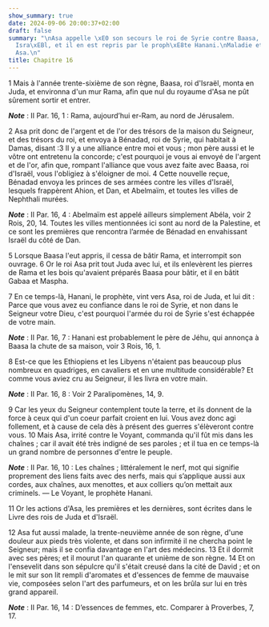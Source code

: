 ```yaml
---
show_summary: true
date: 2024-09-06 20:00:37+02:00
draft: false
summary: "\nAsa appelle \xE0 son secours le roi de Syrie contre Baasa, roi d\u2019\
  Isra\xEBl, et il en est repris par le proph\xE8te Hanani.\nMaladie et mort d\u2019\
  Asa.\n"
title: Chapitre 16
---
```





1 Mais à l'année trente-sixième de son règne, Baasa, roi d'Israël, monta en Juda, et environna d'un mur Rama, afin que nul du royaume d'Asa ne pût sûrement sortir et entrer.

***Note*** :  II Par. 16, 1 : Rama, aujourd’hui er-Ram, au nord de Jérusalem.


2 Asa prit donc de l'argent et de l'or des trésors de la maison du Seigneur, et des trésors du roi, et envoya à Bénadad, roi de Syrie, qui habitait à Damas, disant :3 Il y a une alliance entre moi et vous ; mon père aussi et le vôtre ont entretenu la concorde; c'est pourquoi je vous ai envoyé de l'argent et de l'or, afin que, rompant l'alliance que vous avez faite avec Baasa, roi d'Israël, vous l'obligiez à s'éloigner de moi. 4 Cette nouvelle reçue, Bénadad envoya les princes de ses armées contre les villes d'Israël, lesquels frappèrent Ahion, et Dan, et Abelmaïm, et toutes les villes de Nephthali murées.

***Note*** :  II Par. 16, 4 : Abelmaïm est appelé ailleurs simplement Abéla, voir 2 Rois, 20, 14. Toutes les villes mentionnées ici sont au nord de la Palestine, et ce sont les premières que rencontra l’armée de Bénadad en envahissant Israël du côté de Dan.

5 Lorsque Baasa l'eut appris, il cessa de bâtir Rama, et interrompit son ouvrage. 6 Or le roi Asa prit tout Juda avec lui, et ils enlevèrent les pierres de Rama et les bois qu'avaient préparés Baasa pour bâtir, et il en bâtit Gabaa et Maspha.


7 En ce temps-là, Hanani, le prophète, vint vers Asa, roi de Juda, et lui dit : Parce que vous avez eu confiance dans le roi de Syrie, et non dans le Seigneur votre Dieu, c'est pourquoi l'armée du roi de Syrie s'est échappée de votre main.

***Note*** :  II Par. 16, 7 : Hanani est probablement le père de Jéhu, qui annonça à Baasa la chute de sa maison, voir 3 Rois, 16, 1.

8 Est-ce que les Ethiopiens et les Libyens n'étaient pas beaucoup plus nombreux en quadriges, en cavaliers et en une multitude considérable? Et comme vous aviez cru au Seigneur, il les livra en votre main.

***Note*** :  II Par. 16, 8 : Voir 2 Paralipomènes, 14, 9.

9 Car les yeux du Seigneur contemplent toute la terre, et ils donnent de la force à ceux qui d'un coeur parfait croient en lui. Vous avez donc agi follement, et à cause de cela dès à présent des guerres s'élèveront contre vous. 10 Mais Asa, irrité contre le Voyant, commanda qu'il fût mis dans les chaînes ; car il avait été très indigné de ses paroles ; et il tua en ce temps-là un grand nombre de personnes d'entre le peuple.

***Note*** :  II Par. 16, 10 : Les chaînes ; littéralement le nerf, mot qui signifie proprement des liens faits avec des nerfs, mais qui s’applique aussi aux cordes, aux chaînes, aux menottes, et aux colliers qu’on mettait aux criminels. ― Le Voyant, le prophète Hanani.


11 Or les actions d'Asa, les premières et les dernières, sont écrites dans le Livre des rois de Juda et d'Israël.


12 Asa fut aussi malade, la trente-neuvième année de son règne, d'une douleur aux pieds très violente, et dans son infirmité il ne chercha point le Seigneur; mais il se confia davantage en l'art des médecins. 13 Et il dormit avec ses pères; et il mourut l'an quarante et unième de son règne. 14 Et on l'ensevelit dans son sépulcre qu'il s'était creusé dans la cité de David ; et on le mit sur son lit rempli d'aromates et d'essences de femme de mauvaise vie, composées selon l'art des parfumeurs, et on les brûla sur lui en très grand appareil.

***Note*** :  II Par. 16, 14 : D’essences de femmes, etc. Comparer à Proverbes, 7, 17.

